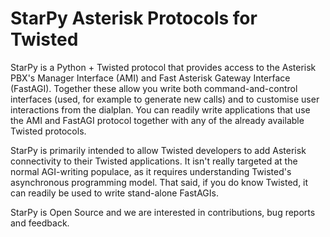 # StarPy Asterisk Protocols for Twisted

StarPy is a Python + Twisted protocol that provides access to the Asterisk
PBX's Manager Interface (AMI) and Fast Asterisk Gateway Interface (FastAGI).
Together these allow you write both command-and-control interfaces (used, for
example to generate new calls) and to customise user interactions from the
dialplan. You can readily write applications that use the AMI and FastAGI
protocol together with any of the already available Twisted protocols.

StarPy is primarily intended to allow Twisted developers to add Asterisk
connectivity to their Twisted applications. It isn't really targeted at the
normal AGI-writing populace, as it requires understanding Twisted's
asynchronous programming model. That said, if you do know Twisted, it can
readily be used to write stand-alone FastAGIs.

StarPy is Open Source and we are interested in contributions, bug reports and
feedback.
